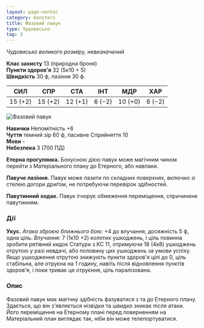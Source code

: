 ```yaml
---
layout: page-nontoc
category: monsters
title: Фазовий павук
type: Чудовисько
tag: 3
---
```


_Чудовисько великого розміру, невизначений_

**Клас захисту** 13 (природна броня)    
**Пункти здоров'я** 32 (5к10 + 5)    
**Швидкість** 30 ф, лазіння 30 ф.

| СИЛ     | СПР     | СТА     | ІНТ    | МДР     | ХАР    |
| ------- | ------- | ------- | ------ | ------- | ------ |
| 15 (+2) | 15 (+2) | 12 (+1) | 6 (−2) | 10 (+0) | 6 (−2) |

![Фазовий павук](https://www.dndbeyond.com/avatars/thumbnails/30849/305/1000/1000/638064499219616973.png)

**Навички** Непомітність +6    
**Чуття** темний зір 60 ф, пасивне Сприйняття 10    
**Мови** -    
**Небезпека** 3 (700 ПД)

**Етерна прогулянка.** Бонусною дією павук може магічним чином перейти з Матеріального плану до Етерного, або навпаки.    

**Павуче лазіння.** Павук може лазити по складних поверхнях, включно зі стелею догори дриґом, не потребуючи перевірок здібностей.    

**Павутинний ходак.** Павук ігнорує обмеження переміщення, спричинене павутинням.

### Дії
**Укус.** _Атака зброєю ближнього бою:_ +4 до влучання, досяжність 5 ф, одна ціль. _Влучання:_ 7 (1к10 +2) колотих ушкоджень, і ціль повинна зробити рятівний кидок Статури з КС 11, отримуючи 18 (4к8) ушкоджень отрутою у разі невдачі, або половину цих ушкоджень за умови успіху. Якщо ушкодження отрутою знижують пункти здоров'я цілі до 0, ціль стабільна, але отруєна на 1 годину, навіть після відновлення пунктів здоров'я, і поки триває це отруєння, ціль паралізована.

### Опис
Фазовий павук має магічну здібність фазуватися з та до Етерного плану. Здається, що він з'являється нізвідки та швидко зникає після атаки. Його переміщення на Етерному плані перед поверненням на Матеріальний план виглядає так, ніби він може телепортуватися. 

